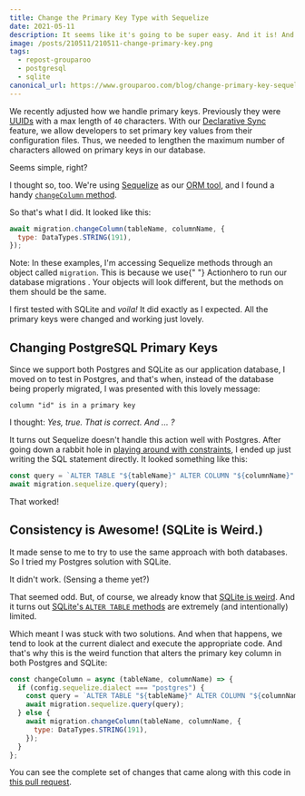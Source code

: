 ```yaml
---
title: Change the Primary Key Type with Sequelize
date: 2021-05-11
description: It seems like it's going to be super easy. And it is! And then it's not.
image: /posts/210511/210511-change-primary-key.png
tags:
  - repost-grouparoo
  - postgresql
  - sqlite
canonical_url: https://www.grouparoo.com/blog/change-primary-key-sequelize
---
```


We recently adjusted how we handle primary keys. Previously they were [UUIDs](https://en.wikipedia.org/wiki/Universally_unique_identifier) with a max length of `40` characters. With our [Declarative Sync](https://www.grouparoo.com/blog/declarative-data-sync) feature, we allow developers to set primary key values from their configuration files. Thus, we needed to lengthen the maximum number of characters allowed on primary keys in our database.

Seems simple, right?

I thought so, too. We're using [Sequelize](https://sequelize.org/) as our [ORM tool](https://en.wikipedia.org/wiki/Object%E2%80%93relational_mapping), and I found a handy [`changeColumn` method](https://sequelize.org/master/manual/query-interface.html#changing-the-datatype-of-a-column).

So that's what I did. It looked like this:

```js
await migration.changeColumn(tableName, columnName, {
  type: DataTypes.STRING(191),
});
```

<Alert variant="primary">
  Note: In these examples, I'm accessing Sequelize methods through an object
  called <code>migration</code>. This is because we use{" "}
  <Link href="https://github.com/actionhero/ah-sequelize-plugin#migrations">
    Actionhero to run our database migrations
  </Link>
  . Your objects will look different, but the methods on them should be the same.
</Alert>

I first tested with SQLite and _voila!_ It did exactly as I expected. All the primary keys were changed and working just lovely.

## Changing PostgreSQL Primary Keys

Since we support both Postgres and SQLite as our application database, I moved on to test in Postgres, and that's when, instead of the database being properly migrated, I was presented with this lovely message:

    column "id" is in a primary key

I thought: _Yes, true. That is correct. And ... ?_

It turns out Sequelize doesn't handle this action well with Postgres. After going down a rabbit hole in [playing around with constraints](https://www.postgresql.org/docs/13/ddl-constraints.html), I ended up just writing the SQL statement directly. It looked something like this:

```js
const query = `ALTER TABLE "${tableName}" ALTER COLUMN "${columnName}" SET DATA TYPE varchar(${maxIdLength}); `;
await migration.sequelize.query(query);
```

That worked!

## Consistency is Awesome! (SQLite is Weird.)

It made sense to me to try to use the same approach with both databases. So I tried my Postgres solution with SQLite.

It didn't work. (Sensing a theme yet?)

That seemed odd. But, of course, we already know that [SQLite is weird](/posts/7-awesome-sqlite-quirks). And it turns out [SQLite's `ALTER TABLE` methods](https://sqlite.org/lang_altertable.html) are extremely (and intentionally) limited.

Which meant I was stuck with two solutions. And when that happens, we tend to look at the current dialect and execute the appropriate code. And that's why this is the weird function that alters the primary key column in both Postgres and SQLite:

```js
const changeColumn = async (tableName, columnName) => {
  if (config.sequelize.dialect === "postgres") {
    const query = `ALTER TABLE "${tableName}" ALTER COLUMN "${columnName}" SET DATA TYPE varchar(${maxIdLength}); `;
    await migration.sequelize.query(query);
  } else {
    await migration.changeColumn(tableName, columnName, {
      type: DataTypes.STRING(191),
    });
  }
};
```

You can see the complete set of changes that came along with this code in [this pull request](https://github.com/grouparoo/grouparoo/pull/1764).
